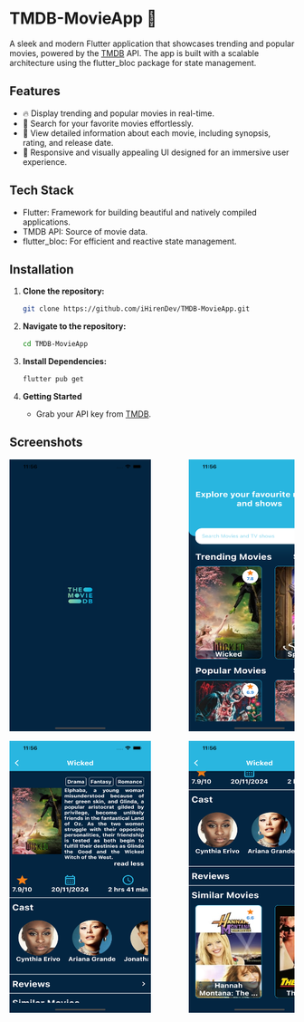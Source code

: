 # TMDB-MovieApp  🎥


A sleek and modern Flutter application that showcases trending and popular movies, powered by the [TMDB](https://www.themoviedb.org/) API. The app is built with a scalable architecture using the flutter_bloc package for state management.

## Features
- 🔥 Display trending and popular movies in real-time.
- 🔎 Search for your favorite movies effortlessly.
- 📖 View detailed information about each movie, including synopsis, rating, and release date.
- 🎨 Responsive and visually appealing UI designed for an immersive user experience.

## Tech Stack
- Flutter: Framework for building beautiful and natively compiled applications.
- TMDB API: Source of movie data.
- flutter_bloc: For efficient and reactive state management.

## Installation
1. **Clone the repository:**

    ```bash
    git clone https://github.com/iHirenDev/TMDB-MovieApp.git
    ```
2. **Navigate to the repository:**
  
    ```bash
    cd TMDB-MovieApp
    ```
3. **Install Dependencies:**
  
    ```bash
    flutter pub get 
    ``` 
4. **Getting Started**

   - Grab your API key from [TMDB](https://www.themoviedb.org/).
  
## Screenshots

<pre><img src="splash.png" width="250" height="480">        <img src="home.png" width="250" height="480">     <img src="movie_details.png" width="250" height="480"></pre>

<pre><img src="movie_details2.png" width="250" height="480">        <img src="movie_details3.png" width="250" height="480">      <img src="search_movie.png" width="250" height="480"></pre>






